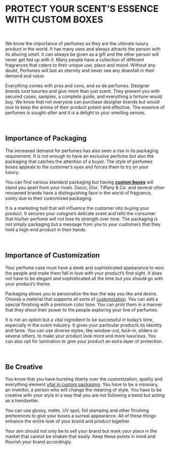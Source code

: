 <h1><strong>PROTECT YOUR SCENT&rsquo;S ESSENCE WITH CUSTOM BOXES</strong></h1>
<p>&nbsp;</p>
<p>We know the importance of perfumes as they are the ultimate luxury product in the world. It has many uses and always attracts the person with its alluring smell. It can always be given as a gift and the other person will never get fed up with it. Many people have a collection of different fragrances that caters to their unique use, place and mood. Without any doubt, Perfumes will last an eternity and never see any downfall in their demand and value.&nbsp;</p>
<p>Everything comes with pros and cons, and so do perfumes. Designer brands cost luxuries and give more than just scent. They present you with secured cases, samples, a complete guide, and everything a fortune would buy. We know that not everyone can purchase designer brands but would love to keep the aroma of their product potent and effective. The essence of perfumes is sought-after and it is a delight to your smelling senses.&nbsp;</p>
<p>&nbsp;</p>
<h2><strong>Importance of Packaging</strong>&nbsp;</h2>
<p>The increased demand for perfumes has also seen a rise in its packaging requirement. It is not enough to have an exclusive perfume but also the packaging that catches the attention of a buyer. The style of perfumes boxes appeals to the customer&rsquo;s eyes and forces them to try on your luxury.&nbsp;&nbsp;</p>
<p>You can find various standard packaging but having <a title="Custom Boxes Wholesale" href="https://stampaprints.com/custom-boxes-wholesale/" target="_blank"><strong>custom boxes</strong></a> will stand you apart from your rivals. Gucci, Dior, Tiffany &amp; Co. and several other renowned brands have a distinguishing face in the world of fragrance, solely due to their customized packaging.&nbsp;</p>
<p>It is a marketing tool that will influence the customer into buying your product. It secures your cologne&rsquo;s delicate scent and tells the consumer that his/her perfume will not lose its strength over time. The packaging is not simply packaging but a message from you to your customers that they hold a high-end product in their hands.</p>
<p>&nbsp;</p>
<h2><strong>Importance of Customization</strong></h2>
<p>Your perfume case must have a sleek and sophisticated appearance to woo the people and make them fall in love with your product&rsquo;s first sight. It does not have to be elegant and sophisticated all the time but you should go with your product&rsquo;s theme.&nbsp;</p>
<p>Packaging allows you to personalize the box the way you like and desire. Choose a material that supports all sorts of <a href="https://en.wikipedia.org/wiki/Customization">customization</a>. You can add a special finishing with a premium color tone. You can print them in a manner that they shout their power to the people exploring your line of perfumes.&nbsp;</p>
<p>It is not an option but a vital ingredient to be successful in today&rsquo;s time, especially in the scent industry. It gives your particular products its identity and fame. You can use diverse styles, like window-cut, tuck-in, sliders or several others, to make your product look more and more luxurious. You can also opt for lamination to give your product an extra layer of protection.&nbsp;</p>
<p>&nbsp;</p>
<h2><strong>Be Creative</strong></h2>
<p>You know that you have bursting liberty over the customization, quality and everything element <a title="custom packagin" href="https://stampaprints.com/custom-product-packaging/">vital in custom packagin</a>g. You have to be a visionary, an inventor, a person who will change the meaning of style. You have to be creative with your style in a way that you are not following a trend but acting as a trendsetter.&nbsp;</p>
<p>You can use glossy, matte, UV spot, foil stamping and other finishing preferences to give your boxes a surreal appearance. All of these things enhance the entire look of your brand and product together.&nbsp;</p>
<p>Your aim should not only be to sell your brand but mark your place in the market that cannot be shaken that easily. Keep these points in mind and flourish your brand accordingly.&nbsp;</p>
<p>&nbsp;</p>
